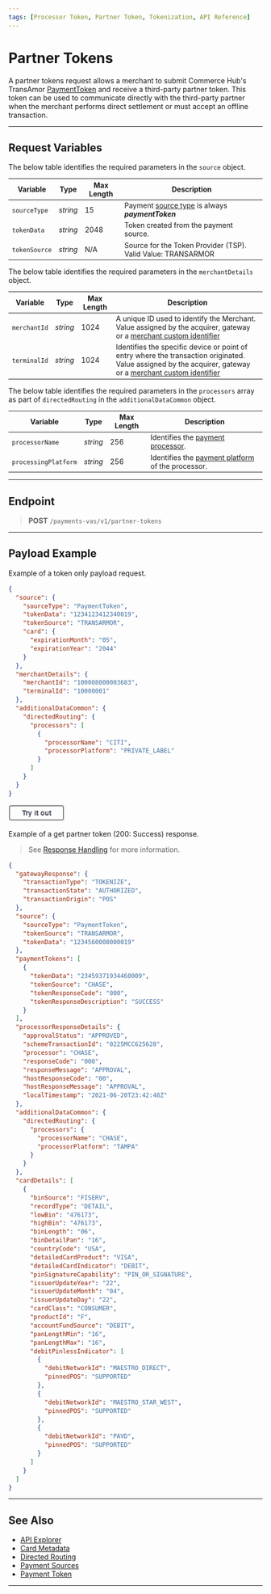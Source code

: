 ```yaml
---
tags: [Processor Token, Partner Token, Tokenization, API Reference]
---
```


# Partner Tokens

A partner tokens request allows a merchant to submit Commerce Hub's TransAmor [PaymentToken](?path=docs/Resources/API-Documents/Payments_VAS/Payment-Token.md) and receive a third-party partner token. This token can be used to communicate directly with the third-party partner when the merchant performs direct settlement or must accept an offline transaction.

---

## Request Variables

<!--
type: tab
titles: source, merchantDetails, directedRouting
-->

The below table identifies the required parameters in the `source` object.

| Variable | Type| Max Length | Description|
|---------|----------|----------------|---------|
| `sourceType` | _string_ | 15 | Payment [source type](?path=docs/Resources/Guides/Payment-Sources/Source-Type.md) is always _**paymentToken**_ |
| `tokenData` | _string_ | 2048 |Token created from the payment source. |
| `tokenSource` | _string_ | N/A | Source for the Token Provider (TSP). Valid Value: TRANSARMOR |

<!--
type: tab
-->

The below table identifies the required parameters in the `merchantDetails` object.

| Variable | Type| Max Length | Description|
|---------|----------|---------------|---------|
| `merchantId` | _string_ | 1024| A unique ID used to identify the Merchant. Value assigned by the acquirer, gateway or a [merchant custom identifier](?path=docs/Resources/Guides/BYOID.md) |
| `terminalId` | _string_ | 1024 | Identifies the specific device or point of entry where the transaction originated. Value assigned by the acquirer, gateway or a [merchant custom identifier](?path=docs/Resources/Guides/BYOID.md)|

<!--
type: tab
-->

The below table identifies the required parameters in the `processors` array as part of `directedRouting` in the `additionalDataCommon` object.

| Variable | Type | Max Length | Description |
| ------ | ----| -----------| ------------------ |
| `processorName` | _string_ | 256 | Identifies the [payment processor](?path=docs/Resources/Guides/Transaction-Routing/Directed-Routing.md). |
| `processingPlatform` | _string_ | 256 | Identifies the [payment platform](?path=docs/Resources/Guides/Transaction-Routing/Directed-Routing.md) of the processor. |

<!-- type: tab-end -->

---

## Endpoint

<!-- theme: success -->
> **POST** `/payments-vas/v1/partner-tokens`

---

## Payload Example

<!--
type: tab
titles: Request, Response
-->

Example of a token only payload request.

```json
{
  "source": {
    "sourceType": "PaymentToken",
    "tokenData": "1234123412340019",
    "tokenSource": "TRANSARMOR",
    "card": {
      "expirationMonth": "05",
      "expirationYear": "2044"
    }
  },
  "merchantDetails": {
    "merchantId": "100008000003683",
    "terminalId": "10000001"
  },
  "additionalDataCommon": {
    "directedRouting": {
      "processors": [
        {
          "processorName": "CITI",
          "processorPlatform": "PRIVATE_LABEL"
        }
      ]
    }
  }
}
```

[![Try it out](../../../../assets/images/button.png)](../api/?type=post&path=/payments-vas/v1/partner-tokens)

<!--
type: tab
-->

Example of a get partner token (200: Success) response.

<!-- theme: info -->
> See [Response Handling](?path=docs/Resources/Guides/Response-Codes/Response-Handling.md) for more information.

```json
{
  "gatewayResponse": {
    "transactionType": "TOKENIZE",
    "transactionState": "AUTHORIZED",
    "transactionOrigin": "POS"
  },
  "source": {
    "sourceType": "PaymentToken",
    "tokenSource": "TRANSARMOR",
    "tokenData": "1234560000000019"
  },
  "paymentTokens": [
    {
      "tokenData": "23459371934460009",
      "tokenSource": "CHASE",
      "tokenResponseCode": "000",
      "tokenResponseDescription": "SUCCESS"
    }
  ],
  "processorResponseDetails": {
    "approvalStatus": "APPROVED",
    "schemeTransactionId": "0225MCC625628",
    "processor": "CHASE",
    "responseCode": "000",
    "responseMessage": "APPROVAL",
    "hostResponseCode": "00",
    "hostResponseMessage": "APPROVAL",
    "localTimestamp": "2021-06-20T23:42:48Z"
  },
  "additionalDataCommon": {
    "directedRouting": {
      "processors": {
        "processorName": "CHASE",
        "processorPlatform": "TAMPA"
      }
    }
  },
  "cardDetails": [
    {
      "binSource": "FISERV",
      "recordType": "DETAIL",
      "lowBin": "476173",
      "highBin": "476173",
      "binLength": "06",
      "binDetailPan": "16",
      "countryCode": "USA",
      "detailedCardProduct": "VISA",
      "detailedCardIndicator": "DEBIT",
      "pinSignatureCapability": "PIN_OR_SIGNATURE",
      "issuerUpdateYear": "22",
      "issuerUpdateMonth": "04",
      "issuerUpdateDay": "22",
      "cardClass": "CONSUMER",
      "productId": "F",
      "accountFundSource": "DEBIT",
      "panLengthMin": "16",
      "panLengthMax": "16",
      "debitPinlessIndicator": [
        {
          "debitNetworkId": "MAESTRO_DIRECT",
          "pinnedPOS": "SUPPORTED"
        },
        {
          "debitNetworkId": "MAESTRO_STAR_WEST",
          "pinnedPOS": "SUPPORTED"
        },
        {
          "debitNetworkId": "PAVD",
          "pinnedPOS": "SUPPORTED"
        }
      ]
    }
  ]
}
```
<!-- type: tab-end -->

---

## See Also

- [API Explorer](../api/?type=post&path=/payments-vas/v1/partner-tokens)
- [Card Metadata](?path=docs/Resources/Master-Data/Card-Details.md)
- [Directed Routing](?path=docs/Resources/Guides/Transaction-Routing/Directed-Routing.md)
- [Payment Sources](?path=docs/Resources/Guides/Payment-Sources/Source-Type.md)
- [Payment Token](?path=docs/Resources/API-Documents/Payments_VAS/Payment-Token.md)

---
